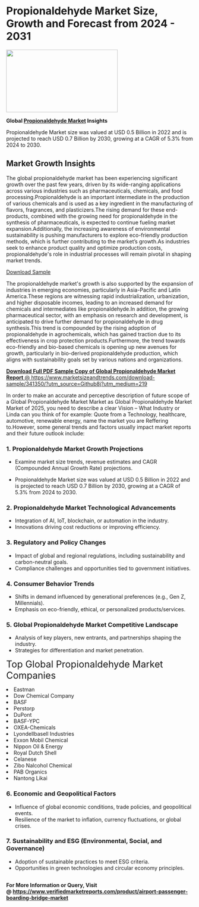 <H1>Propionaldehyde Market Size, Growth and Forecast from 2024 - 2031</H1><img class="aligncenter size-medium wp-image-584254" src="https://thirdeyenews.in/wp-content/uploads/2024/09/Global-Market-Research-300x168.jpeg" alt="" width="300" height="168" /><p><strong>Global&nbsp;<a href="https://www.marketsizeandtrends.com/download-sample/341350/?utm_source=Github8j?utm_medium=219">Propionaldehyde Market</a> Insights</strong></p><p>Propionaldehyde Market size was valued at USD 0.5 Billion in 2022 and is projected to reach USD 0.7 Billion by 2030, growing at a CAGR of 5.3% from 2024 to 2030.</p><p><h2>Market Growth Insights</h2> <p>The global propionaldehyde market has been experiencing significant growth over the past few years, driven by its wide-ranging applications across various industries such as pharmaceuticals, chemicals, and food processing.Propionaldehyde is an important intermediate in the production of various chemicals and is used as a key ingredient in the manufacturing of flavors, fragrances, and plasticizers.The rising demand for these end-products, combined with the growing need for propionaldehyde in the synthesis of pharmaceuticals, is expected to continue fueling market expansion.Additionally, the increasing awareness of environmental sustainability is pushing manufacturers to explore eco-friendly production methods, which is further contributing to the market’s growth.As industries seek to enhance product quality and optimize production costs, propionaldehyde's role in industrial processes will remain pivotal in shaping market trends.</p> <p><a href="#">Download Sample</a></p> <p>The propionaldehyde market's growth is also supported by the expansion of industries in emerging economies, particularly in Asia-Pacific and Latin America.These regions are witnessing rapid industrialization, urbanization, and higher disposable incomes, leading to an increased demand for chemicals and intermediates like propionaldehyde.In addition, the growing pharmaceutical sector, with an emphasis on research and development, is anticipated to drive further demand for propionaldehyde in drug synthesis.This trend is compounded by the rising adoption of propionaldehyde in agrochemicals, which has gained traction due to its effectiveness in crop protection products.Furthermore, the trend towards eco-friendly and bio-based chemicals is opening up new avenues for growth, particularly in bio-derived propionaldehyde production, which aligns with sustainability goals set by various nations and organizations.</p> <p><a href="#"></p><p><span class=""><strong>Download Full PDF Sample Copy of Global Propionaldehyde Market Report</strong> @ <a href="https://www.marketsizeandtrends.com/download-sample/341350/?utm_source=Github8j?utm_medium=219" target="_blank">https://www.marketsizeandtrends.com/download-sample/341350/?utm_source=Github8j?utm_medium=219</a></span></p><p>In order to make an accurate and perceptive description of future scope of a Global&nbsp;Propionaldehyde Market Market as Global&nbsp;Propionaldehyde Market Market of 2025, you need to describe a clear Vision &ndash; What Industry or Linda can you think of for example: Quote from a Technology, healthcare, automotive, renewable energy, name the market you are Reffering to.However, some general trends and factors usually impact market reports and their future outlook include:</p><h3>1.&nbsp;<strong>Propionaldehyde Market Growth Projections</strong></h3><ul><li>Examine market size trends, revenue estimates and CAGR (Compounded Annual Growth Rate) projections.</li><li><p>Propionaldehyde Market size was valued at USD 0.5 Billion in 2022 and is projected to reach USD 0.7 Billion by 2030, growing at a CAGR of 5.3% from 2024 to 2030.</p></li></ul><h3>2.&nbsp;<strong>Propionaldehyde Market Technological Advancements</strong></h3><ul><li>Integration of AI, IoT, blockchain, or automation in the industry.</li><li>Innovations driving cost reductions or improving efficiency.</li></ul><h3>3.&nbsp;<strong>Regulatory and Policy Changes</strong></h3><ul><li>Impact of global and regional regulations, including sustainability and carbon-neutral goals.</li><li>Compliance challenges and opportunities tied to government initiatives.</li></ul><h3>4.&nbsp;<strong>Consumer Behavior Trends</strong></h3><ul><li>Shifts in demand influenced by generational preferences (e.g., Gen Z, Millennials).</li><li>Emphasis on eco-friendly, ethical, or personalized products/services.</li></ul><h3>5.&nbsp;<strong>Global Propionaldehyde Market Competitive Landscape</strong></h3><ul><li>Analysis of key players, new entrants, and partnerships shaping the industry.</li><li>Strategies for differentiation and market penetration.</li></ul><p data-pm-slice="1 1 []"><span style="color: inherit; font-family: inherit; font-size: 25px;">Top Global Propionaldehyde Market Companies</span></p><div class="" data-test-id=""><p><li>Eastman</li><li> Dow Chemical Company</li><li> BASF</li><li> Perstorp</li><li> DuPont</li><li> BASF-YPC</li><li> OXEA-Chemicals</li><li> Lyondellbasell Industries</li><li> Exxon Mobil Chemical</li><li> Nippon Oil & Energy</li><li> Royal Dutch Shell</li><li> Celanese</li><li> Zibo Nalcohol Chemical</li><li> PAB Organics</li><li> Nantong Likai</li></p></div><h3>6.&nbsp;<strong>Economic and Geopolitical Factors</strong></h3><ul><li>Influence of global economic conditions, trade policies, and geopolitical events.</li><li>Resilience of the market to inflation, currency fluctuations, or global crises.</li></ul><h3>7.&nbsp;<strong>Sustainability and ESG (Environmental, Social, and Governance)</strong></h3><ul><li>Adoption of sustainable practices to meet ESG criteria.</li><li>Opportunities in green technologies and circular economy principles.</li></ul><h2><strong style="font-size: 14px;">For More Information or Query, Visit @&nbsp;</strong><a style="background-color: #ffffff; font-size: 14px;" href="https://www.marketsizeandtrends.com/report/propionaldehyde-market/" target="_blank">https://www.verifiedmarketreports.com/product/airport-passenger-boarding-bridge-market</a></h2>